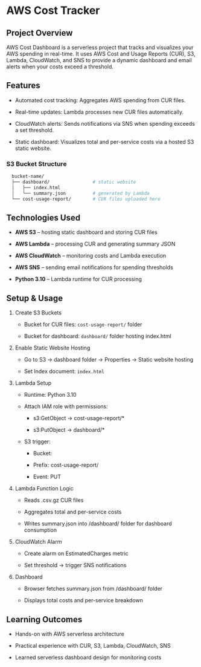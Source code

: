 # AWS Cost Tracker
## Project Overview

AWS Cost Dashboard is a serverless project that tracks and visualizes your AWS spending in real-time. It uses AWS Cost and Usage Reports (CUR), S3, Lambda, CloudWatch, and SNS to provide a dynamic dashboard and email alerts when your costs exceed a threshold.

## Features

- Automated cost tracking: Aggregates AWS spending from CUR files.

- Real-time updates: Lambda processes new CUR files automatically.

- CloudWatch alerts: Sends notifications via SNS when spending exceeds a set threshold.

- Static dashboard: Visualizes total and per-service costs via a hosted S3 static website.

### S3 Bucket Structure
```bash
  bucket-name/
  ├── dashboard/                # static website
  │   ├── index.html
  │   └── summary.json          # generated by Lambda
  └── cost-usage-report/        # CUR files uploaded here
```

## Technologies Used

- **AWS S3** – hosting static dashboard and storing CUR files

- **AWS Lambda** – processing CUR and generating summary JSON

- **AWS CloudWatch** – monitoring costs and Lambda execution

- **AWS SNS** – sending email notifications for spending thresholds

- **Python 3.10** – Lambda runtime for CUR processing

## Setup & Usage

1. Create S3 Buckets

    - Bucket for CUR files: `cost-usage-report/` folder

    - Bucket for dashboard: `dashboard/` folder hosting index.html

2. Enable Static Website Hosting

    - Go to S3 → dashboard folder → Properties → Static website hosting

    - Set Index document: `index.html`

3. Lambda Setup

    - Runtime: Python 3.10

    - Attach IAM role with permissions:

        - s3:GetObject → cost-usage-report/*

        - s3:PutObject → dashboard/*

    - S3 trigger:

      - Bucket: <bucket-name>

      - Prefix: cost-usage-report/

      - Event: PUT

4. Lambda Function Logic

    - Reads .csv.gz CUR files

    - Aggregates total and per-service costs

    - Writes summary.json into /dashboard/ folder for dashboard consumption

5. CloudWatch Alarm

    - Create alarm on EstimatedCharges metric

    - Set threshold → trigger SNS notifications

6. Dashboard

    - Browser fetches summary.json from /dashboard/ folder

    - Displays total costs and per-service breakdown

  
## Learning Outcomes

- Hands-on with AWS serverless architecture

- Practical experience with CUR, S3, Lambda, CloudWatch, SNS

- Learned serverless dashboard design for monitoring costs

